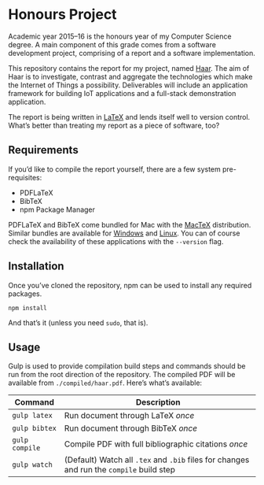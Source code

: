 # Honours Project
Academic year 2015–16 is the honours year of my Computer Science degree. A main component of this grade comes from a software development project, comprising of a report and a software implementation.

This repository contains the report for my project, named [Haar](https://en.wikipedia.org/wiki/Haar_(fog)). The aim of Haar is to investigate, contrast and aggregate the technologies which make the Internet of Things a possibility. Deliverables will include an application framework for building IoT applications and a full-stack demonstration application.

The report is being written in [LaTeX](https://www.latex-project.org/) and lends itself well to version control. What’s better than treating my report as a piece of software, too?

## Requirements
If you’d like to compile the report yourself, there are a few system pre-requisites:

- PDFLaTeX
- BibTeX
- npm Package Manager

PDFLaTeX and BibTeX come bundled for Mac with the [MacTeX](https://tug.org/mactex/) distribution. Similar bundles are available for [Windows](https://www.tug.org/protext/) and [Linux](https://www.tug.org/texlive/). You can of course check the availability of these applications with the `--version` flag.

## Installation
Once you’ve cloned the repository, npm can be used to install any required packages.

```
npm install
```

And that’s it (unless you need `sudo`, that is).

## Usage
Gulp is used to provide compilation build steps and commands should be run from the root direction of the repository. The compiled PDF will be available from `./compiled/haar.pdf`. Here’s what’s available:

Command        | Description
---------------|------------
`gulp latex`   | Run document through LaTeX _once_
`gulp bibtex`  | Run document through BibTeX _once_
`gulp compile` | Compile PDF with full bibliographic citations _once_
`gulp watch`   | (Default) Watch all `.tex` and `.bib` files for changes and run the `compile` build step
